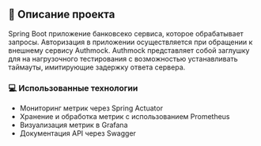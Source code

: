 ## :green_book: Описание проекта

Spring Boot приложение банковсеко сервиса, которое обрабатывает запросы. Авторизация в приложении осуществляется при обращении к внешнему сервису Authmock.
Authmock представляет собой заглушку для на нагрузочного тестирования с возможностью устанавливать таймауты, имитирующие задержку ответа сервера.

### :computer: Использованные технологии

- Мониторинг метрик через Spring Actuator
- Хранение и обработка метрик с использованием Prometheus
- Визуализация метрик в Grafana
- Документация API через Swagger